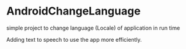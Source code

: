 # AndroidChangeLanguage
simple project to change language (Locale) of application in run time

Adding text to speech to use the app more efficiently.

